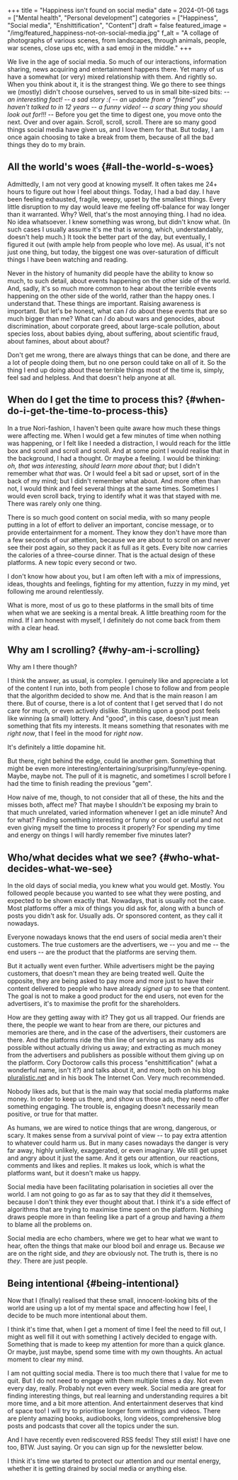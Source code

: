 +++
title = "Happiness isn't found on social media"
date = 2024-01-06
tags = ["Mental health", "Personal development"]
categories = ["Happiness", "Social media", "Enshittification", "Content"]
draft = false
featured_image = "/img/featured_happiness-not-on-social-media.jpg"
f_alt = "A collage of photographs of various scenes, from landscapes, through animals, people, war scenes, close ups etc, with a sad emoji in the middle."
+++

We live in the age of social media. So much of our interactions, information sharing, news acquiring and entertainment happens there. Yet many of us have a somewhat (or very) mixed relationship with them. And rightly so. When you think about it, it is the strangest thing. We go there to see things we (mostly) didn't choose ourselves, served to us in small bite-sized bits: _-- an interesting fact! -- a sad story :( -- an update from a "friend" you haven't talked to in 12 years -- a funny video! -- a scary thing you should look out for!!! --_ Before you get the time to digest one, you move onto the next. Over and over again. Scroll, scroll, scroll. There are so many good things social media have given us, and I love them for that. But today, I am once again choosing to take a break from them, because of all the bad things they do to my brain.


## All the world's woes {#all-the-world-s-woes}

Admittedly, I am not very good at knowing myself. It often takes me 24+ hours to figure out how I feel about things. Today, I had a bad day. I have been feeling exhausted, fragile, weepy, upset by the smallest things. Every little disruption to my day would leave me feeling off-balance for way longer than it warranted. Why? Well, that's the most annoying thing. I had no idea. No idea whatsoever. I knew something was wrong, but didn't know what. (In such cases I usually assume it's me that is wrong, which, understandably, doesn't help much.) It took the better part of the day, but eventually, I figured it out (with ample help from people who love me). As usual, it's not just one thing, but today, the biggest one was over-saturation of difficult things I have been watching and reading.

Never in the history of humanity did people have the ability to know so much, to such detail, about events happening on the other side of the world. And, sadly, it's so much more common to hear about the terrible events happening on the other side of the world, rather than the happy ones. I understand that. These things are important. Raising awareness is important. But let's be honest, what can _I_ do about these events that are so much bigger than me? What can _I_ do about wars and genocides, about discrimination, about corporate greed, about large-scale pollution, about species loss, about babies dying, about suffering, about scientific fraud, about famines, about about about?

Don't get me wrong, there are always things that can be done, and there are a lot of people doing them, but no one person could take on all of it. So the thing I end up doing about these terrible things most of the time is, simply, feel sad and helpless. And that doesn't help anyone at all.


## When do I get the time to process this? {#when-do-i-get-the-time-to-process-this}

In a true Nori-fashion, I haven't been quite aware how much these things were affecting me. When I would get a few minutes of time when nothing was happening, or I felt like I needed a distraction, I would reach for the little box and scroll and scroll and scroll. And at some point I would realise that in the background, I had a thought. Or maybe a feeling. I would be thinking: _oh, that was interesting, should learn more about that_; but I didn't remember what _that_ was. Or I would feel a bit sad or upset, sort of in the back of my mind; but I didn't remember what about. And more often than not, I would think and feel several things at the same times. Sometimes I would even scroll back, trying to identify what it was that stayed with me. There was rarely only one thing.

There is so much good content on social media, with so many people putting in a lot of effort to deliver an important, concise message, or to provide entertainment for a moment. They know they don't have more than a few seconds of our attention, because we are about to scroll on and never see their post again, so they pack it as full as it gets. Every bite now carries the calories of a three-course dinner. That is the actual design of these platforms. A new topic every second or two.

I don't know how about you, but I am often left with a mix of impressions, ideas, thoughts and feelings, fighting for my attention, fuzzy in my mind, yet following me around relentlessly.

What is more, most of us go to these platforms in the small bits of time when what we are seeking is a mental break. A little breathing room for the mind. If I am honest with myself, I definitely do not come back from them with a clear head.


## Why am I scrolling? {#why-am-i-scrolling}

Why am I there though?

I think the answer, as usual, is complex. I genuinely like and appreciate a lot of the content I run into, both from people I chose to follow and from people that the algorithm decided to show me. And that is the main reason I am there. But of course, there is a lot of content that I get served that I do not care for much, or even actively dislike. Stumbling upon a good post feels like winning (a small) lottery. And "good", in this case, doesn't just mean something that fits my interests. It means something that resonates with me _right now_, that I feel in the mood for _right now_.

It's definitely a little dopamine hit.

But there, right behind the edge, could lie another gem. Something that might be even more interesting/entertaining/surprising/funny/eye-opening. Maybe, maybe not. The pull of it is magnetic, and sometimes I scroll before I had the time to finish reading the previous "gem".

How naive of me, though, to not consider that all of these, the hits and the misses both, affect me? That maybe I shouldn't be exposing my brain to that much unrelated, varied information whenever I get an idle minute? And for what? Finding something interesting or funny or cool or useful and not even giving myself the time to process it properly? For spending my time and energy on things I will hardly remember five minutes later?


## Who/what decides what we see? {#who-what-decides-what-we-see}

In the old days of social media, you knew what you would get. Mostly. You followed people because you wanted to see what they were posting, and expected to be shown exactly that. Nowadays, that is usually not the case. Most platforms offer a mix of things you did ask for, along with a bunch of posts you didn't ask for. Usually ads. Or sponsored content, as they call it nowadays.

Everyone nowadays knows that the end users of social media aren't their customers. The true customers are the advertisers, we -- you and me -- the end users -- are the product that the platforms are serving them.

But it actually went even further. While advertisers might be the paying customers, that doesn't mean they are being treated well. Quite the opposite, they are being asked to pay more and more just to have their content delivered to people who have already _signed up_ to see that content. The goal is not to make a good product for the end users, not even for the advertisers, it's to maximise the profit for the shareholders.

How are they getting away with it? They got us all trapped. Our friends are there, the people we want to hear from are there, our pictures and memories are there, and in the case of the advertisers, their customers are there. And the platforms ride the thin line of serving us as many ads as possible without actually driving us away; and extracting as much money from the advertisers and publishers as possible without them giving up on the platform.
Cory Doctorow calls this process "enshittification" (what a wonderful name, isn't it?) and talks about it, and more, both on his blog [pluralistic.net](https://pluralistic.net/2023/10/14/freedom-of-reach/) and in his book The Internet Con. Very much recommended.

Nobody likes ads, but that is the main way that social media platforms make money. In order to keep us there, and show us those ads, they need to offer something engaging. The trouble is, engaging doesn't necessarily mean positive, or true for that matter.

As humans, we are wired to notice things that are wrong, dangerous, or scary. It makes sense from a survival point of view -- to pay extra attention to whatever could harm us. But in many cases nowadays the danger is very far away, highly unlikely, exaggerated, or even imaginary. We still get upset and angry about it just the same. And it gets our attention, our reactions, comments and likes and replies. It makes us look, which is what the platforms want, but it doesn't make us happy.

Social media have been facilitating polarisation in societies all over the world. I am not going to go as far as to say that they _did_ it themselves, because I don't think they ever thought about that. I think it's a side effect of algorithms that are trying to maximise time spent on the platform. Nothing draws people more in than feeling like a part of a group and having a _them_ to blame all the problems on.

Social media are echo chambers, where we get to hear what we want to hear, often the things that make our blood boil and enrage us. Because _we_ are on the right side, and _they_ are obviously not. The truth is, there is no _they_. There are just people.


## Being intentional {#being-intentional}

Now that I (finally) realised that these small, innocent-looking bits of the world are using up a lot of my mental space and affecting how I feel, I decide to be much more intentional about them.

I think it's time that, when I get a moment of time I feel the need to fill out, I might as well fill it out with something I actively decided to engage with. Something that is made to keep my attention for more than a quick glance. Or maybe, just maybe, spend some time with my own thoughts. An actual moment to clear my mind.

I am not quitting social media. There is too much there that I value for me to quit. But I do not need to engage with them multiple times a day. Not even every day, really. Probably not even every week. Social media are great for finding interesting things, but real learning and understanding requires a bit more time, and a bit more attention. And entertainment deserves that kind of space too! I will try to prioritise longer form writings and videos. There are plenty amazing books, audiobooks, long videos, comprehensive blog posts and podcasts that cover all the topics under the sun.

And I have recently even rediscovered RSS feeds! They still exist! I have one too, BTW. Just saying. Or you can sign up for the newsletter below.

I think it's time we started to protect our attention and our mental energy, whether it is getting drained by social media or anything else.

